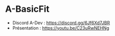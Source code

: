 # A-BasicFit

- Discord A-Dev : https://discord.gg/6Jf6Xd7JBR
- Présentation : https://youtu.be/C23uRwNEHNg
